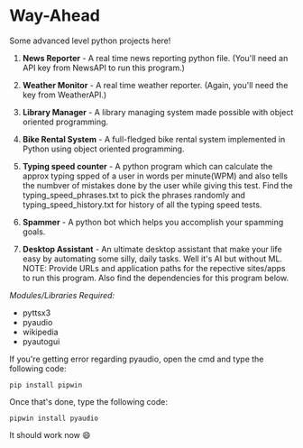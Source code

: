 # Way-Ahead
Some advanced level python projects here!
1. **News Reporter** - A real time news reporting python file. (You'll need an API key from NewsAPI to run this program.)

2. **Weather Monitor** - A real time weather reporter. (Again, you'll need the key from WeatherAPI.)

3. **Library Manager** - A library managing system made possible with object oriented programming.

4. **Bike Rental System** - A full-fledged bike rental system implemented in Python using object oriented programming.

5. **Typing speed counter** - A python program which can calculate the approx typing spped of a user in words per minute(WPM) and also tells the numbver of mistakes done by the user while giving this test. Find the typing_speed_phrases.txt to pick the phrases randomly and typing_speed_history.txt for history of all the typing speed tests. 

6. **Spammer** - A python bot which helps you accomplish your spamming goals.

7. **Desktop Assistant** - An ultimate desktop assistant that make your life easy by automating some silly, daily tasks. Well it's AI but without ML. NOTE: Provide URLs and application paths for the repective sites/apps to run this program. Also find the dependencies for this program below.




*Modules/Libraries Required:*
- pyttsx3
- pyaudio
- wikipedia
- pyautogui

If you're getting error regarding pyaudio, open the cmd and type the following code:
```
pip install pipwin
```
Once that's done, type the following code:
```
pipwin install pyaudio
```
It should work now 
 :smile:

